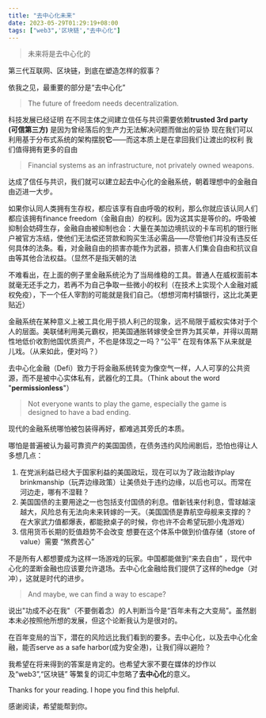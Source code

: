 ```yaml
---
title: "去中心化未来"
date: 2023-05-29T01:29:19+08:00
tags: ["web3",'区块链',"去中心化"]
---
```


>未来将是去中心化的


第三代互联网、区块链，到底在塑造怎样的叙事？

依我之见，最重要的部分是“去中心化”

> The future of freedom needs decentralization.

科技发展已经证明 在不同主体之间建立信任与共识需要依赖**trusted 3rd party (可信第三方)** 是因为曾经落后的生产力无法解决问题而做出的妥协 现在我们可以利用基于分布式系统的架构摆脱**它**——而这本质上是在拿回我们让渡出的权利 我们值得拥有更多的自由

> Financial systems as an infrastructure, not privately owned weapons.

达成了信任与共识，我们就可以建立起去中心化的金融系统，朝着理想中的金融自由迈进一大步。

如果你认同人类拥有生存权，都应该享有自由呼吸的权利，那么你就应该认同人们都应该拥有finance freedom（金融自由）的权利。因为这其实是等价的。呼吸被抑制会妨碍生存，金融自由被抑制也会：大量在美加边境抗议的卡车司机的银行账户被官方冻结，使他们无法偿还贷款和购买生活必需品——尽管他们并没有违反任何具体的法条。看，对金融自由的损害亦能作为武器，损害人们集会自由和抗议自由等其他合法权益。（显然不是指天朝的法

不难看出，在上面的例子里金融系统沦为了当局维稳的工具。普通人在威权面前本就毫无还手之力，若再不为自己争取一些微小的权利（在技术上实现个人金融对威权免疫），下一个任人宰割的可能就是我们自己。（想想河南村镇银行，这比北美更贴近）

金融系统在某种意义上被工具化用于损人利己的现象，远不局限于威权实体对于个人的层面。美联储利用美元霸权，把美国通胀转嫁使全世界为其买单，并得以周期性地低价收割他国优质资产，不也是体现之一吗？“公平” 在现有体系下从来就是儿戏。（从来如此，便对吗？）

去中心化金融（Defi）致力于将金融系统转变为像空气一样，人人可享的公共资源，而不是被中心实体私有，武器化的工具。（Think about the word "**permissionless**"）

> Not everyone wants to play the game, especially the game is designed to have a bad ending.

现代的金融系统哪怕被包装得再好，都难逃其旁氏的本质。

哪怕是普遍被认为最可靠资产的美国国债，在债务违约风险闹剧后，恐怕也得让人多想几点：
1. 在党派利益已经大于国家利益的美国政坛，现在可以为了政治敲诈play brinkmanship（玩弄边缘政策）让美债处于违约边缘，以后也可以。而常在河边走，哪有不湿鞋？
2. 美国国债的主要用途之一也包括支付国债的利息。借新钱来付利息，雪球越滚越大，风险总有无法向未来转嫁的一天。（美国国债是靠航空母舰来支撑的？在大家武力值都爆表，都能掀桌子的时候，你也许不会希望玩胆小鬼游戏）
3. 信用货币长期的贬值趋势不会改变 想要在这个体系中做到价值存储（store of value）需要 “煞费苦心”

不是所有人都想要成为这样一场游戏的玩家。中国都能做到“来去自由” ，现代中心化的垄断金融也应该要允许退场。去中心化金融给我们提供了这样的hedge（对冲），这就是时代的进步。

> And maybe, we can find a way to escape?

说出"功成不必在我"（不要倒着念）的人判断当今是“百年未有之大变局”。虽然剧本未必按照他所想的发展，但这个论断我认为是很对的。

在百年变局的当下，潜在的风险远比我们看到的要多。去中心化，以及去中心化金融，能否serve as a safe harbor(成为安全港)，让我们得以避险？

我希望在将来得到的答案是肯定的。也希望大家不要在媒体的炒作以及“web3”,“区块链” 等繁复的词汇中忽略了**去中心化**的意义。

Thanks for your reading. I hope you find this helpful.

感谢阅读，希望能帮到你。